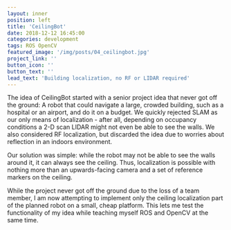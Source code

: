 ```yaml
---
layout: inner
position: left
title: 'CeilingBot'
date: 2018-12-12 16:45:00
categories: development
tags: ROS OpenCV
featured_image: '/img/posts/04_ceilingbot.jpg'
project_link: ''
button_icon: ''
button_text: ''
lead_text: 'Building localization, no RF or LIDAR required'
---
```


The idea of CeilingBot started with a senior project idea that never got off the ground: A robot that could navigate a large, crowded building, such as a hospital or an airport, and do it on a budget.  We quickly rejected SLAM as our only means of localization - after all, depending on occupancy conditions a 2-D scan LIDAR might not even be able to see the walls.  We also considered RF localization, but discarded the idea due to worries about reflection in an indoors environment.

Our solution was simple: while the robot may not be able to see the walls around it, it can always see the ceiling.  Thus, localization is possible with nothing more than an upwards-facing camera and a set of reference markers on the ceiling.

While the project never got off the ground due to the loss of a team member, I am now attempting to implement only the ceiling localization part of the planned robot on a small, cheap platform.  This lets me test the functionality of my idea while teaching myself ROS and OpenCV at the same time.
